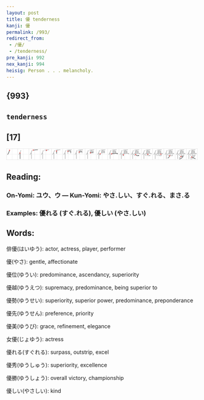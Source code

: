```yaml
---
layout: post
title: 優 tenderness
kanji: 優
permalink: /993/
redirect_from:
 - /優/
 - /tenderness/
pre_kanji: 992
nex_kanji: 994
heisig: Person . . . melancholy.
---
```


## {993}

## `tenderness`

## [17]

<div class="stroke"><img src="../images/E584AA.png" /></div>

## Reading:

### On-Yomi: ユウ、ウ &mdash; Kun-Yomi: やさ.しい、すぐ.れる、まさ.る

### Examples: 優れる (すぐ.れる), 優しい (やさ.しい)

## Words:

俳優(はいゆう): actor, actress, player, performer

優(やさ): gentle, affectionate

優位(ゆうい): predominance, ascendancy, superiority

優越(ゆうえつ): supremacy, predominance, being superior to

優勢(ゆうせい): superiority, superior power, predominance, preponderance

優先(ゆうせん): preference, priority

優美(ゆうび): grace, refinement, elegance

女優(じょゆう): actress

優れる(すぐれる): surpass, outstrip, excel

優秀(ゆうしゅう): superiority, excellence

優勝(ゆうしょう): overall victory, championship

優しい(やさしい): kind
